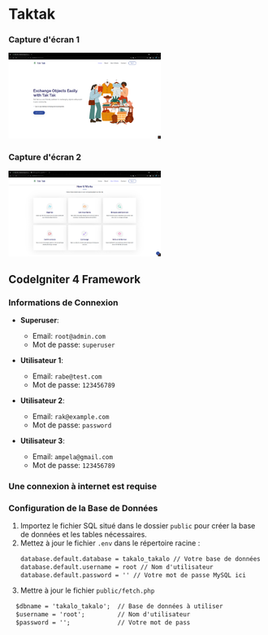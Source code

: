 # Taktak

### Capture d'écran 1
<img src="/public/takone.png" alt="Capture d'écran 1" width="300"/>

### Capture d'écran 2
<img src="/public/taktwo.png" alt="Capture d'écran 2" width="300"/>

## CodeIgniter 4 Framework

### Informations de Connexion
- **Superuser**:
    - Email: `root@admin.com`
    - Mot de passe: `superuser`

- **Utilisateur 1**:
    - Email: `rabe@test.com`
    - Mot de passe: `123456789`

- **Utilisateur 2**:
    - Email: `rak@example.com`
    - Mot de passe: `password`

- **Utilisateur 3**:
    - Email: `ampela@gmail.com`
    - Mot de passe: `123456789`
### Une connexion à internet est requise 
### Configuration de la Base de Données
1. Importez le fichier SQL situé dans le dossier `public` pour créer la base de données et les tables nécessaires.
2. Mettez à jour le fichier `.env` dans le répertoire racine :
   ```plaintext
   database.default.database = takalo_takalo // Votre base de données 
   database.default.username = root // Nom d'utilisateur
   database.default.password = '' // Votre mot de passe MySQL ici
3. Mettre à jour le fichier `public/fetch.php`
  ```plaintext
    $dbname = 'takalo_takalo';  // Base de données à utiliser
    $username = 'root';         // Nom d'utilisateur
    $password = '';             // Votre mot de pass
  
